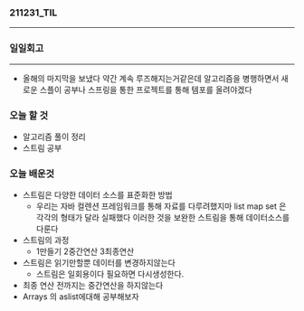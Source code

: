 ### 211231_TIL

------

### 일일회고

------

-  올해의 마지막을 보냈다 약간 계속 루즈해지는거같은데 알고리즘을 병행하면서 새로운 스플이 공부나 스프링을 통한 프로젝트를 통해 템포를 올려야겠다

### 오늘 할 것

-  알고리즘 풀이 정리
-  스트림 공부

### 오늘 배운것

- 스트림은 다양한 데이터 소스를 표준화한 방법
  - 우리는 자바 컬렌션 프레임워크를 통해 자료를 다루려했지마 list map set 은 각각의 형태가 달라 실패했다 이러한 것을 보완한 스트림을 통해 데이터소스를 다룬다
- 스트림의 과정
  - 1만들기 2중간연산 3최종연산
- 스트림은 읽기만할뿐 데이터를 변경하지않는다
  - 스트림은 일회용이다 필요하면 다시생성한다.
- 최종 연산 전까지는 중간연산을 하지않는다
- Arrays 의 aslist에대해 공부해보자
